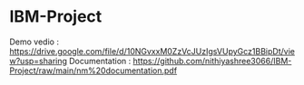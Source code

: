 # IBM-Project

Demo vedio : https://drive.google.com/file/d/10NGvxxM0ZzVcJUzIgsVUpyGcz1BBipDt/view?usp=sharing
Documentation : https://github.com/nithiyashree3066/IBM-Project/raw/main/nm%20documentation.pdf

